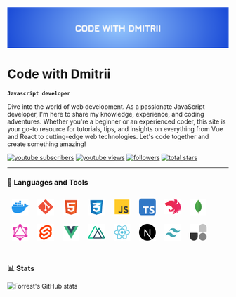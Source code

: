 <img src='./imgs/BannerWrapper.svg' />

# Code with Dmitrii
**`Javascript developer`**

Dive into the world of web development. As a passionate JavaScript developer, I'm here to share my knowledge, experience, and coding adventures. Whether you're a beginner or an experienced coder, this site is your go-to resource for tutorials, tips, and insights on everything from Vue and React to cutting-edge web technologies. Let's code together and create something amazing! 

   <p align="left">
      <a href="https://www.youtube.com/@CodeWithDmitrii?sub_confirmation=1">
         <img alt="youtube subscribers" title="Subscribe to my YouTube channel" src="https://custom-icon-badges.demolab.com/youtube/channel/subscribers/UCgVXv69mE0VbVXdmFs5nQKQ?color=%23E05D44&label=SUBSCRIBE&logo=video&logoColor=white&style=for-the-badge&labelColor=CE4630"/></a> 
      <a href="https://www.youtube.com/@CodeWithDmitrii">
         <img alt="youtube views" title="YouTube views" src="https://custom-icon-badges.demolab.com/youtube/channel/views/UCgVXv69mE0VbVXdmFs5nQKQ?color=%23E1AD0E&logo=eye&logoColor=white&style=for-the-badge&labelColor=C79600"/></a> 
      <a href="https://github.com/codewithdmitrii?tab=followers">
         <img alt="followers" title="Follow me on Github" src="https://custom-icon-badges.demolab.com/github/followers/codewithdmitrii?color=236ad3&labelColor=1155ba&style=for-the-badge&logo=person-add&label=Follow&logoColor=white"/></a>
      <a href="https://github.com/codewithdmitrii?tab=repositories&sort=stargazers">
         <img alt="total stars" title="Total stars on GitHub" src="https://custom-icon-badges.demolab.com/github/stars/codewithdmitrii?color=55960c&style=for-the-badge&labelColor=488207&logo=star"/></a>
   </p>

---

### 🧰 Languages and Tools

<div>
  <img alt="docker" align="left" width="38px" style="padding:10px;" src="./imgs/docker.svg"/>
  <img alt="git" align="left" width="38px" style="padding:10px;" src="./imgs/git.svg"/>
  <img alt="css" align="left" width="38px" style="padding:10px;" src="./imgs/html.svg"/>
  <img alt="css" align="left" width="38px" style="padding:10px;" src="./imgs/css.svg"/>
  <img alt="js" align="left" width="38px" style="padding:10px;" src="./imgs/js.svg"/>
  <img alt="typescript" align="left" width="38px" style="padding:10px;" src="./imgs/typescript.svg"/>
  <img alt="nest" align="left" width="38px" style="padding:10px;" src="./imgs/nest.svg"/>
  <img alt="mongo" align="left" width="38px" style="padding:10px;" src="./imgs/mongo.svg"/>
  <img alt="graphql" align="left" width="38px" style="padding:10px;" src="./imgs/graphql.svg"/>
  <img alt="svelte" align="left" width="38px" style="padding:10px;" src="./imgs/svelte.svg"/>
  <img alt="vue" align="left" width="38px" style="padding:10px;" src="./imgs/vue.svg"/>
  <img alt="nuxt" align="left" width="38px" style="padding:10px;" src="./imgs/nuxt.svg"/>
  <img alt="react" align="left" width="38px" style="padding:10px;" src="./imgs/react.svg"/>
  <img alt="next" align="left" width="38px" style="padding:10px;" src="./imgs/next.svg"/>
  <img alt="tailwindcss" align="left" width="38px" style="padding:10px;" src="./imgs/tailwindcss.svg"/>
  <img alt="unocss" width="38px" style="padding:10px;" src="./imgs/unocss.svg"/>
</div>

#

### 📊 Stats

![Forrest's GitHub stats](https://github-readme-stats.vercel.app/api?username=codewithdmitrii&show_icons=true&theme=gruvbox)
